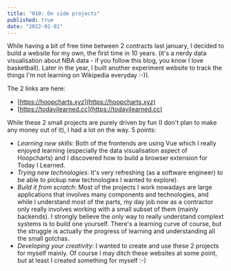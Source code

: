 ```yaml
---
title: "010: On side projects"
published: true
date: "2022-01-01"
---
```

While having a bit of free time between 2 contracts last january, I decided to build a website for my own, the first time in 10 years. 
(it's a nerdy data visualisation about NBA data - if you follow this blog, you know I love basketball).
Later in the year, I built another experiment website to track the things I'm not learning on Wikipedia everyday :-)).

The 2 links are here: 
- [https://hoopcharts.xyz](https://hoopcharts.xyz)
- [https://todayilearned.cc](https://todayilearned.cc)

While these 2 small projects are purely driven by fun (I don't plan to make any money out of it), I had a lot on the way. 5 points: 

- _Learning new skills_: Both of the frontends are using Vue which I really enjoyed learning (especially the data visualisation aspect of Hoopcharts) and I discovered how to build a browser extension for Today I Learned.
- _Trying new technologies_: It's very refreshing (as a software engineer) to be able to pickup new technologies I wanted to explore).
- _Build it from scratch_: Most of the projects I work nowadays are large applications that involves many components and technologies, and while I understand most of the parts, my day job now as a contractor only really involves working with a small subset of them (mainly backends). I strongly believe the only way to really understand complext systems is to build one yourself. There's a learning curve of course, but the struggle is actually the progress of learning and understanding all the small gotchas.
- _Developing your creativity_: I wanted to create and use these 2 projects for myself mainly. Of course I may ditch these websites at some point, but at least I created something for myself :-)

